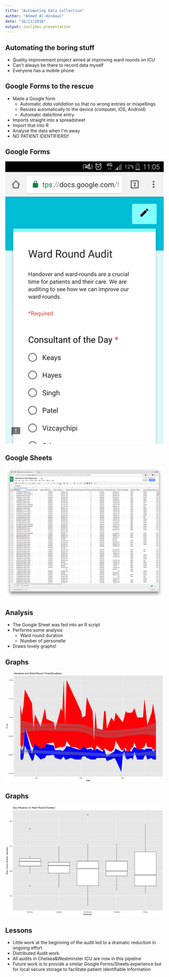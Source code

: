 ```yaml
---
title: "Automating Data Collection"
author: "Ahmed Al-Hindawi"
date: "16/11/2016"
output: ioslides_presentation
---
```


## Automating the boring stuff

- Quality improvement project aimed at improving ward rounds on ICU
- Can't always be there to record data myself
- Everyone has a mobile phone

## Google Forms to the rescue

- Made a Google form
    + Automatic _data validation_ so that no wrong entries or mispellings
    + Resizes automatically to the device (computer, iOS, Android)
    + Automatic date/time entry
- Imports straight into a spreadsheet
- Import that into R
- Analyse the data when I'm away
- NO PATIENT IDENTIFIERS!!

## Google Forms

![Google Form on Android](img/google_form_example.png)

## Google Sheets

![Google Sheets Response](img/google_sheets_example.png)

## Analysis

- The Google Sheet was fed into an R script
- Performs some analysis
    + Ward round duration
    + Number of personelle
- Draws lovely graphs!

## Graphs

![HO+WR Durations](img/ho+wr_durations.png)

## Graphs

![WR by Day](img/wr_audit_day.png)

## Lessons
- Little work at the beginning of the audit led to a dramatic reduction in ongoing effort
- Distributed Audit work
- All audits in Chelsea&Westminster ICU are now in this pipeline
- Future work is to provide a similar Google Forms/Sheets experience but for local secure storage to facilitate patient identifiable information